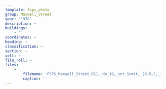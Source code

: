 ```yaml
---
template: fsps_photo
group: Maxwell_Street
year: '1978'
description: ~
buildings:
    - ''
coordinates: ~
heading: ~
classification: ~
section: ~
cell: ~
film_roll: ~
files:
    -
        filename: 'FSPS_Maxwell_Street_011,_No_19,_cnr_Scott,_20-5-J,_1978.png'
        caption: ''
---
```

